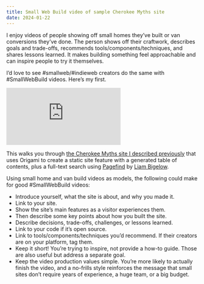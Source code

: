 ```yaml
---
title: Small Web Build video of sample Cherokee Myths site
date: 2024-01-22
---
```


I enjoy videos of people showing off small homes they’ve built or van conversions they’ve done. The person shows off their craftwork, describes goals and trade-offs, recommends tools/components/techniques, and shares lessons learned. It makes building something feel approachable and can inspire people to try it themselves.

I’d love to see #smallweb/#indieweb creators do the same with #SmallWebBuild videos. Here’s my first.

<iframe class="video4x3" src="https://www.youtube.com/embed/ym6s2VsqeYI" title="YouTube video player" frameborder="0" allow="accelerometer; autoplay; clipboard-write; encrypted-media; gyroscope; picture-in-picture; web-share" allowfullscreen></iframe>

This walks you through [the Cherokee Myths site I described previously](https://jan.miksovsky.com/posts/2024/01-16-cherokee-myths.html) that uses Origami to create a static site feature with a generated table of contents, plus a full-text search using [Pagefind](https://pagefind.app) by [Liam Bigelow](https://fosstodon.org/@bglw).

Using small home and van build videos as models, the following could make for good #SmallWebBuild videos:

- Introduce yourself, what the site is about, and why you made it.
- Link to your site.
- Show the site’s main features as a visitor experiences them.
- Then describe some key points about how you built the site.
- Describe decisions, trade-offs, challenges, or lessons learned.
- Link to your code if it’s open source.
- Link to tools/components/techniques you’d recommend. If their creators are on your platform, tag them.
- Keep it short! You’re trying to inspire, not provide a how-to guide. Those are also useful but address a separate goal.
- Keep the video production values simple. You’re more likely to actually finish the video, and a no-frills style reinforces the message that small sites don’t require years of experience, a huge team, or a big budget.
